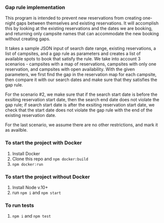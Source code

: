 ### Gap rule implementation

This program is intended to prevent new reservations from creating one-night gaps between themselves and existing reservations. It will accomplish this by looking at the existing reservations and the dates we are booking, and returning only campsite names that can accommodate the new booking without creating gaps. 

It takes a sample JSON input of search date range, existing reservations, a list of campsites, and a gap rule as parameters and creates a list of available spots to book that satisfy the rule. We take into account 3 scenarios - campsites with a map of reservations, campsites with only one reservation, and campsites with open availability. With the given parameters, we first find the gap in the reservation map for each campsite, then compare it with our search dates and make sure that they satisfies the gap rule. 

For the scenario #2, we make sure that if the search start date is before the exsiting reservation start date, then the search end date does not violate the gap rule; if search start date is after the exsiting reservation start date, we check that the start date does not violate the gap rule with the end of the existing reservation date.

For the last scenario, we assume there are no other restrictions, and mark it as availble.



### To start the project with Docker
1. Install Docker
2. Clone this repo and `npm docker:build`
3. `npm docker:run`

### To start the project without Docker
1. Install Node v.10+
2. run `npm i` and `npm start`

### To run tests
1. `npm i` and `npm test`
